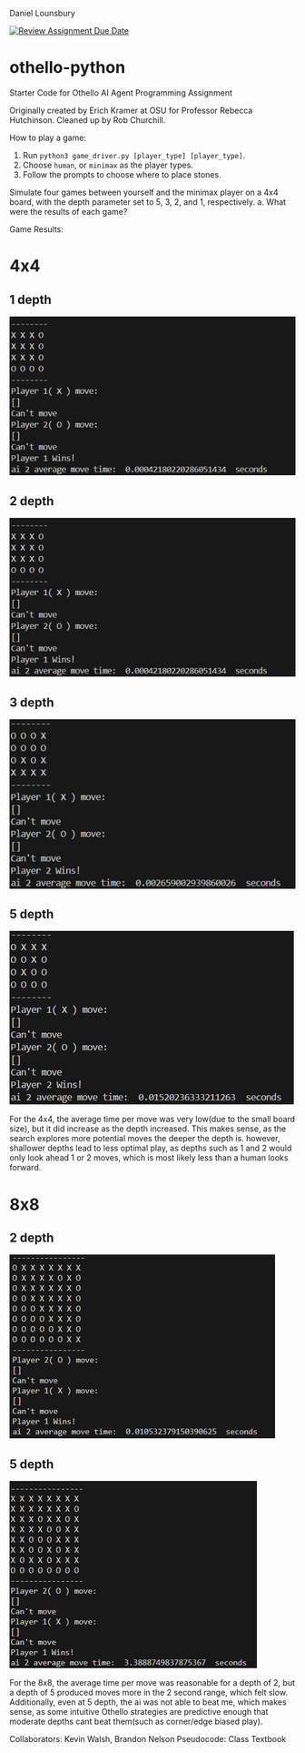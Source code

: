 
Daniel Lounsbury 

[![Review Assignment Due Date](https://classroom.github.com/assets/deadline-readme-button-24ddc0f5d75046c5622901739e7c5dd533143b0c8e959d652212380cedb1ea36.svg)](https://classroom.github.com/a/i3cjXgnP)
# othello-python
Starter Code for Othello AI Agent Programming Assignment

Originally created by Erich Kramer at OSU for Professor Rebecca Hutchinson.
Cleaned up by Rob Churchill.

How to play a game:

1. Run `python3 game_driver.py [player_type] [player_type]`.
2. Choose `human`, or `minimax` as the player types.
3. Follow the prompts to choose where to place stones.


Simulate four games between yourself and the minimax player on a 4x4 board, with the
depth parameter set to 5, 3, 2, and 1, respectively.
a. What were the results of each game?

Game Results:

# 4x4
 ## 1 depth
 ![4x4_1depth](./assets/4x4_1depth.png)

 ## 2 depth
 ![4x4_2depth](./assets/4x4_1depth.png)

 ## 3 depth
 ![4x4_3depth](./assets/4x4_3depth.png)

 ## 5 depth
  ![4x4_5depth](./assets/4x4_5depth.png)

 For the 4x4, the average time per move was very low(due to the small board size), but it did increase as the depth increased. This makes sense, as the search explores more potential moves the deeper the depth is. however, shallower depths lead to less optimal play, as depths such as 1 and 2 would only look ahead 1 or 2 moves, which is most likely less than a human looks forward.
 
# 8x8
 ## 2 depth
 ![8x8_2depth](./assets/8x8_2depth.png)

 ## 5 depth
 ![8x8_5depth](./assets/8x8_5depth.png)

For the 8x8, the average time per move was reasonable for a depth of 2, but a depth of 5 produced moves more in the 2 second range, which felt slow. Additionally, even at 5 depth, the ai was not able to beat me, which makes sense, as some intuitive Othello strategies are predictive enough that moderate depths cant beat them(such as corner/edge biased play). 


Collaborators: Kevin Walsh, Brandon Nelson
Pseudocode: Class Textbook

